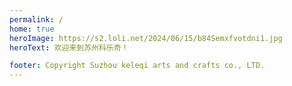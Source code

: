 ```yaml
---
permalink: /
home: true
heroImage: https://s2.loli.net/2024/06/15/b84Semxfvotdni1.jpg
heroText: 欢迎来到苏州科乐奇！

footer: Copyright Suzhou keleqi arts and crafts co., LTD.
---
```

